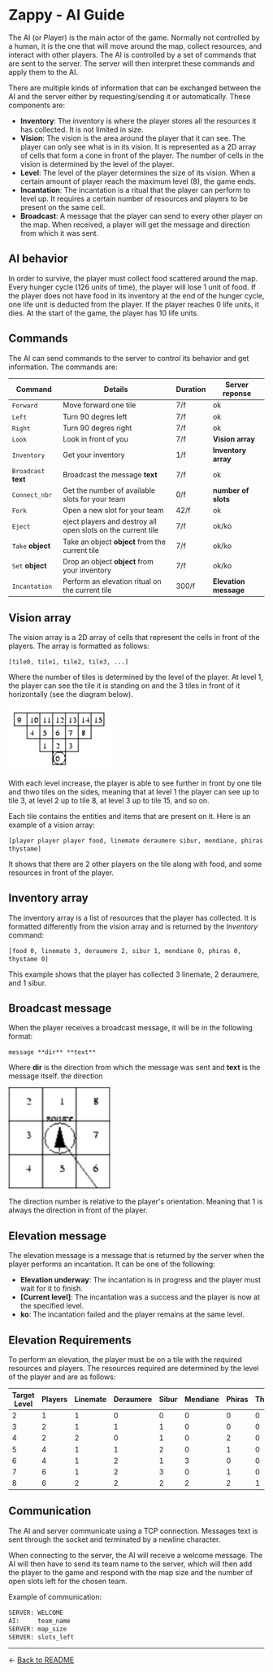 # Zappy - AI Guide

The AI (or Player) is the main actor of the game. Normally not controlled by a human, it is the one that will move around the map, collect resources, and interact with other players. The AI is controlled by a set of commands that are sent to the server. The server will then interpret these commands and apply them to the AI.

There are multiple kinds of information that can be exchanged between the AI and the server either by requesting/sending it or automatically. These components are:

- **Inventory**: The inventory is where the player stores all the resources it has collected. It is not limited in size.
- **Vision**: The vision is the area around the player that it can see. The player can only see what is in its vision. It is represented as a 2D array of cells that form a cone in front of the player.
The number of cells in the vision is determined by the level of the player.
- **Level**: The level of the player determines the size of its vision. When a certain amount of player reach the maximum level (8), the game ends.
- **Incantation**: The incantation is a ritual that the player can perform to level up. It requires a certain number of resources and players to be present on the same cell.
- **Broadcast**: A message that the player can send to every other player on the map. When received, a player will get the message and direction from which it was sent.

## AI behavior

In order to survive, the player must collect food scattered around the map. Every hunger cycle (126 units of time), the player will lose 1 unit of food. If the player does not have food in its inventory at the end of the hunger cycle, one life unit is deducted from the player. If the player reaches 0 life units, it dies. At the start of the game, the player has 10 life units.

## Commands

The AI can send commands to the server to control its behavior and get information. The commands are:

| Command              | Details                                                      | Duration | Server reponse        |
|----------------------|--------------------------------------------------------------|----------|-----------------------|
| `Forward`            | Move forward one tile                                        | 7/f      | ok                    |
| `Left`               | Turn 90 degres left                                          | 7/f      | ok                    |
| `Right`              | Turn 90 degres right                                         | 7/f      | ok                    |
| `Look`               | Look in front of you                                         | 7/f      | **Vision array**      |
| `Inventory`          | Get your inventory                                           | 1/f      | **Inventory array**   |
| `Broadcast` **text** | Broadcast the message **text**                               | 7/f      | ok                    |
| `Connect_nbr`        | Get the number of available slots for your team              | 0/f      | **number of slots**   |
| `Fork`               | Open a new slot for your team                                | 42/f     | ok                    |
| `Eject`              | eject players and destroy all open slots on the current tile | 7/f      | ok/ko                 |
| `Take` **object**    | Take an object **object** from the current tile              | 7/f      | ok/ko                 |
| `Set` **object**     | Drop an object **object** from your inventory                | 7/f      | ok/ko                 |
| `Incantation`        | Perform an elevation ritual on the current tile              | 300/f    | **Elevation message** |

## Vision array

The vision array is a 2D array of cells that represent the cells in front of the players. The array is formatted as follows:

```
[tile0, tile1, tile2, tile3, ...]
```

Where the number of tiles is determined by the level of the player. At level 1, the player can see the tile it is standing on and the 3 tiles in front of it horizontally (see the diagram below).

<img src="assets/vision.png" width="200"/>

With each level increase, the player is able to see further in front by one tile and thwo tiles on the sides, meaning that at level 1 the player can see up to tile 3, at level 2 up to tile 8, at level 3 up to tile 15, and so on.

Each tile contains the entities and items that are present on it. Here is an example of a vision array:

```
[player player player food, linemate deraumere sibur, mendiane, phiras thystame]
```

It shows that there are 2 other players on the tile along with food, and some resources in front of the player.

## Inventory array

The inventory array is a list of resources that the player has collected. It is formatted differently from the vision array and is returned by the *Inventory* command:
    
```
[food 0, linemate 3, deraumere 2, sibur 1, mendiane 0, phiras 0, thystame 0]
```

This example shows that the player has collected 3 linemate, 2 deraumere, and 1 sibur.

## Broadcast message

When the player receives a broadcast message, it will be in the following format:

```
message **dir** **text**
```

Where **dir** is the direction from which the message was sent and **text** is the message itself.
the direction

<img src="assets/directions.png" width="200"/>

The direction number is relative to the player's orientation. Meaning that 1 is always the direction in front of the player.

## Elevation message

The elevation message is a message that is returned by the server when the player performs an incantation. It can be one of the following:

- **Elevation underway**: The incantation is in progress and the player must wait for it to finish.
- **[Current level]**: The incantation was a success and the player is now at the specified level.
- **ko**: The incantation failed and the player remains at the same level.

## Elevation Requirements

To perform an elevation, the player must be on a tile with the required resources and players. The resources required are determined by the level of the player and are as follows:

| Target Level | Players | Linemate | Deraumere | Sibur | Mendiane | Phiras | Thystame |
|--------------|---------|----------|-----------|-------|----------|--------|----------|
| 2            | 1       | 1        | 0         | 0     | 0        | 0      | 0        |
| 3            | 2       | 1        | 1         | 1     | 0        | 0      | 0        |
| 4            | 2       | 2        | 0         | 1     | 0        | 2      | 0        |
| 5            | 4       | 1        | 1         | 2     | 0        | 1      | 0        |
| 6            | 4       | 1        | 2         | 1     | 3        | 0      | 0        |
| 7            | 6       | 1        | 2         | 3     | 0        | 1      | 0        |
| 8            | 6       | 2        | 2         | 2     | 2        | 2      | 1        |

## Communication

The AI and server communicate using a TCP connection. Messages text is sent through the socket and terminated by a newline character. 

When connecting to the server, the AI will receive a welcome message. The AI will then have to send its team name to the server, which will then add the player to the game and respond with the map size and the number of open slots left for the chosen team.

Example of communication:
```
SERVER: WELCOME
AI:     team_name
SERVER: map_size
SERVER: slots_left
```

---
<- [Back to README](../README.md)